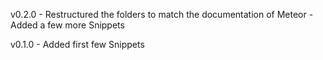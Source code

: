 v0.2.0
	- Restructured the folders to match the documentation of Meteor
	- Added a few more Snippets

v0.1.0
	- Added first few Snippets